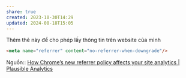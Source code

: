 ```yaml
---
share: true
created: 2023-10-30T14:29
updated: 2024-08-18T15:05
---
```

Thêm thẻ này để cho phép lấy thông tin trên website của mình
```html
<meta name="referrer" content="no-referrer-when-downgrade"/>
```
Nguồn:: [How Chrome’s new referrer policy affects your site analytics | Plausible Analytics](https://plausible.io/blog/referrer-policy)